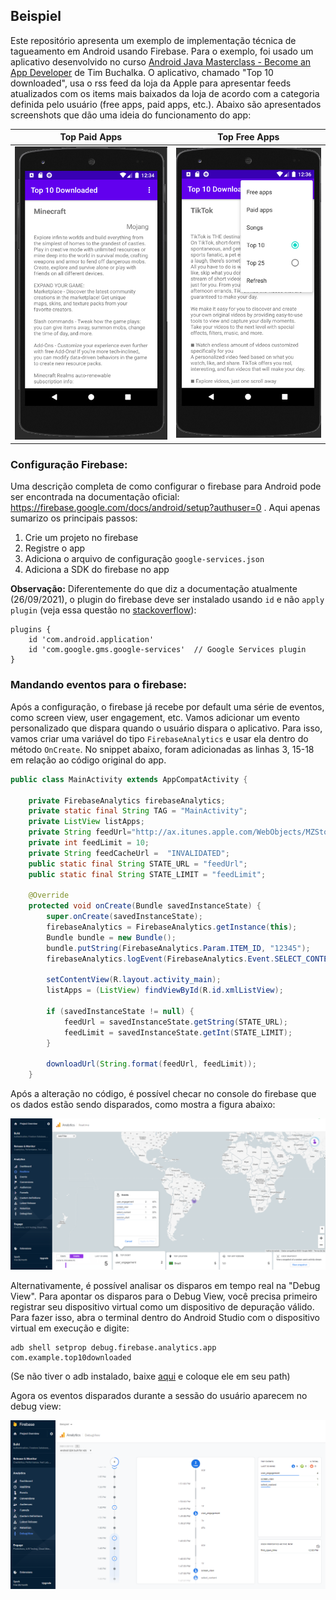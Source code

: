 ## Beispiel

Este repositório apresenta um exemplo de implementação técnica de tagueamento em Android usando Firebase. Para o exemplo, foi usado um aplicativo desenvolvido no curso [Android Java Masterclass - Become an App Developer](https://www.udemy.com/course/master-android-7-nougat-java-app-development-step-by-step/) de Tim Buchalka. O aplicativo, chamado "Top 10 downloaded", usa o rss feed da loja da Apple para apresentar feeds atualizados com os items mais baixados da loja de acordo com a categoria definida pelo usuário (free apps, paid apps, etc.). Abaixo são apresentados screenshots que dão uma ideia do funcionamento do app:

  Top Paid Apps            |  Top Free Apps
:-------------------------:|:-------------------------:
![](https://github.com/lucascr91/beispiel/blob/master/images/topPaid.png)  |  ![](https://github.com/lucascr91/beispiel/blob/master/images/topFree.png)

### Configuração Firebase:

Uma descrição completa de como configurar o firebase para Android pode ser encontrada na documentação oficial: https://firebase.google.com/docs/android/setup?authuser=0 . Aqui apenas sumarizo os principais passos:

1. Crie um projeto no firebase
2. Registre o app
3. Adiciona o arquivo de configuração `google-services.json`
4. Adiciona a SDK do firebase no app

**Observação:** Diferentemente do que diz a documentação atualmente (26/09/2021), o plugin do firebase deve ser instalado usando `id` e não `apply plugin` (veja essa questão no [stackoverflow](https://stackoverflow.com/questions/64538836/can-not-link-connect-android-studio-with-firebase)):

```
plugins {
    id 'com.android.application'
    id 'com.google.gms.google-services'  // Google Services plugin
}
```
### Mandando eventos para o firebase:

Após a configuração, o firebase já recebe por default uma série de eventos, como screen view, user engagement, etc. Vamos adicionar um evento personalizado que dispara quando o usuário dispara o aplicativo. Para isso, vamos criar uma variável do tipo `FirebaseAnalytics` e usar ela dentro do método `OnCreate`. No snippet abaixo, foram adicionadas as linhas 3, 15-18 em relação ao código original do app.

```java
public class MainActivity extends AppCompatActivity {

    private FirebaseAnalytics firebaseAnalytics;
    private static final String TAG = "MainActivity";
    private ListView listApps;
    private String feedUrl="http://ax.itunes.apple.com/WebObjects/MZStoreServices.woa/ws/RSS/topfreeapplications/limit=%d/xml";
    private int feedLimit = 10;
    private String feedCacheUrl =  "INVALIDATED";
    public static final String STATE_URL = "feedUrl";
    public static final String STATE_LIMIT = "feedLimit";

    @Override
    protected void onCreate(Bundle savedInstanceState) {
        super.onCreate(savedInstanceState);
        firebaseAnalytics = FirebaseAnalytics.getInstance(this);
        Bundle bundle = new Bundle();
        bundle.putString(FirebaseAnalytics.Param.ITEM_ID, "12345");
        firebaseAnalytics.logEvent(FirebaseAnalytics.Event.SELECT_CONTENT, bundle);

        setContentView(R.layout.activity_main);
        listApps = (ListView) findViewById(R.id.xmlListView);

        if (savedInstanceState != null) {
            feedUrl = savedInstanceState.getString(STATE_URL);
            feedLimit = savedInstanceState.getInt(STATE_LIMIT);
        }

        downloadUrl(String.format(feedUrl, feedLimit));
    }
```

Após a alteração no código, é possível checar no console do firebase que os dados estão sendo disparados, como mostra a figura abaixo:

![](https://github.com/lucascr91/beispiel/blob/master/images/basicEventsFirebase.png)

Alternativamente, é possível analisar os disparos em tempo real na "Debug View". Para apontar os disparos para o Debug View, você precisa primeiro registrar seu dispositivo virtual como um dispositivo de depuração válido. Para fazer isso, abra o terminal dentro do Android Studio com o dispositivo virtual em execução e digite:

```
adb shell setprop debug.firebase.analytics.app com.example.top10downloaded
```

(Se não tiver o adb instalado, baixe [aqui](https://developer.android.com/studio/releases/platform-tools) e coloque ele em seu path)

Agora os eventos disparados durante a sessão do usuário aparecem no debug view:

![](https://github.com/lucascr91/beispiel/blob/master/images/basicEventsFirebaseDebugView.png)